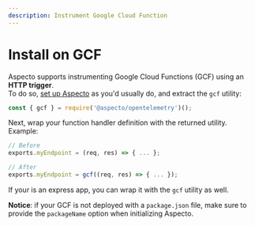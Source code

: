 ```yaml
---
description: Instrument Google Cloud Function
---
```


# Install on GCF

Aspecto supports instrumenting Google Cloud Functions \(GCF\) using an **HTTP trigger**.  
To do so, [set up Aspecto](./#usage) as you'd usually do, and extract the `gcf` utility:

```javascript
const { gcf } = require('@aspecto/opentelemetry')();
```

Next, wrap your function handler definition with the returned utility.   
Example:

```javascript
// Before
exports.myEndpoint = (req, res) => { ... };

// After
exports.myEndpoint = gcf((req, res) => { ... });
```

If your is an express app, you can wrap it with the `gcf` utility as well.  
  
**Notice**: if your GCF is not deployed with a `package.json` file, make sure to provide the `packageName` option when initializing Aspecto.

